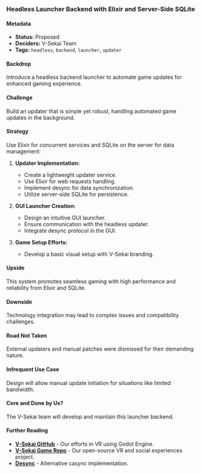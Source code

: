 ### Headless Launcher Backend with Elixir and Server-Side SQLite

#### Metadata

- **Status:** Proposed
- **Deciders:** V-Sekai Team
- **Tags:** `headless`, `backend`, `launcher`, `updater`

#### Backdrop

Introduce a headless backend launcher to automate game updates for enhanced gaming experience.

#### Challenge

Build an updater that is simple yet robust, handling automated game updates in the background.

#### Strategy

Use Elixir for concurrent services and SQLite on the server for data management:

1. **Updater Implementation:**

   - Create a lightweight updater service.
   - Use Elixir for web requests handling.
   - Implement desync for data synchronization.
   - Utilize server-side SQLite for persistence.

2. **GUI Launcher Creation:**

   - Design an intuitive GUI launcher.
   - Ensure communication with the headless updater.
   - Integrate desync protocol in the GUI.

3. **Game Setup Efforts:**
   - Develop a basic visual setup with V-Sekai branding.

#### Upside

This system promotes seamless gaming with high performance and reliability from Elixir and SQLite.

#### Downside

Technology integration may lead to complex issues and compatibility challenges.

#### Road Not Taken

External updaters and manual patches were dismissed for their demanding nature.

#### Infrequent Use Case

Design will allow manual update initiation for situations like limited bandwidth.

#### Core and Done by Us?

The V-Sekai team will develop and maintain this launcher backend.

#### Further Reading

- [**V-Sekai GitHub**](https://github.com/v-sekai) - Our efforts in VR using Godot Engine.
- [**V-Sekai Game Repo**](https://github.com/v-sekai/v-sekai-game) - Our open-source VR and social experiences project.
- [**Desync**](https://github.com/folbricht/desync) - Alternative casync implementation.
